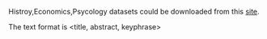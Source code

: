 
Histroy,Economics,Psycology datasets could be downloaded from this [site](https://drive.google.com/drive/folders/13qFIwPtkXlSrmGZRXDu3VyvoUry8g5vp?usp=sharing).

The text format is <title, abstract, keyphrase>
